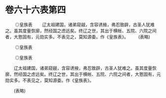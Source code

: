 # 卷六十六表第四

 　　◎皇族表 　　辽太祖建国，诸弟窥觎，含容诱掖，弗忍致辟，古圣人犹难之。虽其度量恢廓，然经国之虑远矣。终辽之世，其出于横帐、五院、六院之间者，大憝固有，元勋实多。不表见之，莫知源委。作《皇族表》。 　　(表略)

 　　◎皇族表

 　　◎皇族表

　　辽太祖建国，诸弟窥觎，含容诱掖，弗忍致辟，古圣人犹难之。虽其度量恢廓，然经国之虑远矣。终辽之世，其出于横帐、五院、六院之间者，大憝固有，元勋实多。不表见之，莫知源委。作《皇族表》。

　　(表略)